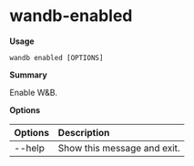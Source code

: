 # wandb-enabled

**Usage**

`wandb enabled [OPTIONS]`

**Summary**

Enable W&B.

**Options**

| **Options** | **Description** |
| :--- | :--- |
| --help | Show this message and exit. |

